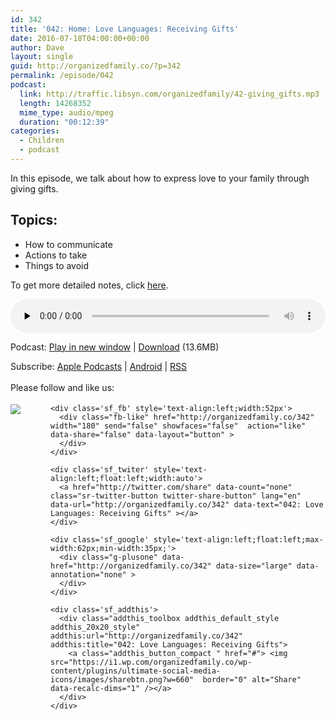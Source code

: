```yaml
---
id: 342
title: '042: Home: Love Languages: Receiving Gifts'
date: 2016-07-18T04:00:00+00:00
author: Dave
layout: single
guid: http://organizedfamily.co/?p=342
permalink: /episode/042
podcast:
  link: http://traffic.libsyn.com/organizedfamily/42-giving_gifts.mp3
  length: 14268352
  mime_type: audio/mpeg
  duration: "00:12:39"
categories:
  - Children
  - podcast
---
```

In this episode, we talk about how to express love to your family through giving gifts.

## Topics:

  * How to communicate
  * Actions to take
  * Things to avoid

To get more detailed notes, click [here](https://app.convertkit.com/landing_pages/55502).

<div class="powerpress_player" id="powerpress_player_5363">
  <audio class="wp-audio-shortcode" id="audio-342-43" preload="none" style="width: 100%;" controls="controls"><source type="audio/mpeg" src="http://traffic.libsyn.com/organizedfamily/42-giving_gifts.mp3?_=43" /><a href="http://traffic.libsyn.com/organizedfamily/42-giving_gifts.mp3">http://traffic.libsyn.com/organizedfamily/42-giving_gifts.mp3</a></audio>
</div>

<p class="powerpress_links powerpress_links_mp3">
  Podcast: <a href="http://traffic.libsyn.com/organizedfamily/42-giving_gifts.mp3" class="powerpress_link_pinw" target="_blank" title="Play in new window" onclick="return powerpress_pinw('http://organizedfamily.co/?powerpress_pinw=342-podcast');" rel="nofollow">Play in new window</a> | <a href="http://traffic.libsyn.com/organizedfamily/42-giving_gifts.mp3" class="powerpress_link_d" title="Download" rel="nofollow" download="42-giving_gifts.mp3">Download</a> (13.6MB)
</p>

<p class="powerpress_links powerpress_subscribe_links">
  Subscribe: <a href="https://itunes.apple.com/us/podcast/organized-family/id1047979605?mt=2&ls=1#episodeGuid=http%3A%2F%2Forganizedfamily.co%2F%3Fp%3D342" class="powerpress_link_subscribe powerpress_link_subscribe_itunes" title="Subscribe on Apple Podcasts" rel="nofollow">Apple Podcasts</a> | <a href="http://subscribeonandroid.com/organizedfamily.co/feed/podcast" class="powerpress_link_subscribe powerpress_link_subscribe_android" title="Subscribe on Android" rel="nofollow">Android</a> | <a href="http://organizedfamily.co/feed/podcast" class="powerpress_link_subscribe powerpress_link_subscribe_rss" title="Subscribe via RSS" rel="nofollow">RSS</a>
</p>

<div class='sfsi_Sicons' style='width: 100%; display: inline-block; vertical-align: middle; text-align:left'>
  <div style='margin:0px 8px 0px 0px; line-height: 24px'>
    <span>Please follow and like us:</span>
  </div>
  
  <div class='sfsi_socialwpr'>
    <div class='sf_subscrbe' style='text-align:left;float:left;width:64px'>
      <a href="http://www.specificfeeds.com/widget/emailsubscribe/MTc5ODgx/OA==/" target="_blank"><img src="https://i2.wp.com/organizedfamily.co/wp-content/plugins/ultimate-social-media-icons/images/follow_subscribe.png?w=660" data-recalc-dims="1" /></a>
    </div>
    
    <div class='sf_fb' style='text-align:left;width:52px'>
      <div class="fb-like" href="http://organizedfamily.co/342" width="180" send="false" showfaces="false"  action="like" data-share="false" data-layout="button" >
      </div>
    </div>
    
    <div class='sf_twiter' style='text-align:left;float:left;width:auto'>
      <a href="http://twitter.com/share" data-count="none" class="sr-twitter-button twitter-share-button" lang="en" data-url="http://organizedfamily.co/342" data-text="042: Love Languages: Receiving Gifts" ></a>
    </div>
    
    <div class='sf_google' style='text-align:left;float:left;max-width:62px;min-width:35px;'>
      <div class="g-plusone" data-href="http://organizedfamily.co/342" data-size="large" data-annotation="none" >
      </div>
    </div>
    
    <div class='sf_addthis'>
      <div class="addthis_toolbox addthis_default_style addthis_20x20_style" addthis:url="http://organizedfamily.co/342" addthis:title="042: Love Languages: Receiving Gifts">
        <a class="addthis_button_compact " href="#"> <img src="https://i1.wp.com/organizedfamily.co/wp-content/plugins/ultimate-social-media-icons/images/sharebtn.png?w=660"  border="0" alt="Share" data-recalc-dims="1" /></a>
      </div>
    </div>
  </div>
</div>